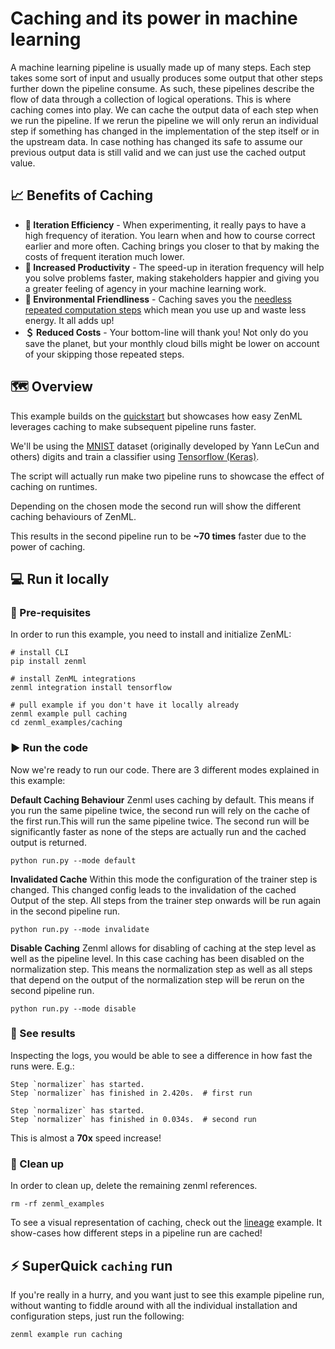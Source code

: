 # Caching and its power in machine learning
A machine learning pipeline is usually made up of many steps. Each step takes some sort of input and usually produces 
some output that other steps further down the pipeline consume. As such, these pipelines describe the flow of
data through a collection of logical operations. This is where caching comes into play. We can cache the output data of
each step when we run the pipeline. If we rerun the pipeline we will only rerun an individual step if something has 
changed in the implementation of the step itself or in the upstream data. In case nothing has changed its safe to assume
our previous output data is still valid and we can just use the cached output value.

## 📈 Benefits of Caching
- **🔁 Iteration Efficiency** - When experimenting, it really pays to have a high frequency of iteration. You learn 
when and how to course correct earlier and more often. Caching brings you closer to that by making the costs of 
frequent iteration much lower.
- **💪 Increased Productivity** - The speed-up in iteration frequency will help you solve problems faster, making 
stakeholders happier and giving you a greater feeling of agency in your machine learning work.
- **🌳 Environmental Friendliness** - Caching saves you the 
[needless repeated computation steps](https://machinelearning.piyasaa.com/greening-ai-rebooting-the-environmental-harms-of-machine/) 
which mean you use up and waste less energy. It all adds up!
- **＄ Reduced Costs** - Your bottom-line will thank you! Not only do you save the planet, but your monthly cloud 
bills might be lower on account of your skipping those repeated steps.


## 🗺 Overview
This example builds on the [quickstart](../quickstart) but showcases how easy ZenML leverages caching to make 
subsequent pipeline runs faster.

We'll be using the [MNIST](http://yann.lecun.com/exdb/mnist/) dataset (originally developed by Yann LeCun and others) 
digits and train a classifier using [Tensorflow (Keras)](https://www.tensorflow.org/).

The script will actually run make two pipeline runs to showcase the effect of caching on runtimes.

Depending on the chosen mode the second run will show the different caching behaviours of ZenML.

This results in the second pipeline run to be **~70 times** faster due to the power of caching.

## 💻 Run it locally

### 📃 Pre-requisites
In order to run this example, you need to install and initialize ZenML:

```shell
# install CLI
pip install zenml 

# install ZenML integrations
zenml integration install tensorflow

# pull example if you don't have it locally already
zenml example pull caching
cd zenml_examples/caching
```

### ▶ Run the code
Now we're ready to run our code. There are 3 different modes explained in this example:

**Default Caching Behaviour**
Zenml uses caching by default. This means if you run the same pipeline twice, the second run will rely on the cache of 
the first run.This will run the same pipeline twice. The second run will be significantly faster as none of the steps 
are actually run and the cached output is returned.

```shell
python run.py --mode default
```

**Invalidated Cache**
Within this mode the configuration of the trainer step is changed. This changed config leads to the invalidation of the 
cached Output of the step. All steps from the trainer step onwards will be run again in the second pipeline run.

```shell
python run.py --mode invalidate
```

**Disable Caching**
Zenml allows for disabling of caching at the step level as well as the pipeline level. In this case caching has been
disabled on the normalization step. This means the normalization step as well as all steps that depend on the output
of the normalization step will be rerun on the second pipeline run.

```shell
python run.py --mode disable
```

### 👀 See results
Inspecting the logs, you would be able to see a difference in how fast the runs were. E.g.:

```shell
Step `normalizer` has started.
Step `normalizer` has finished in 2.420s.  # first run
```

```shell
Step `normalizer` has started.
Step `normalizer` has finished in 0.034s.  # second run
```

This is almost a **70x** speed increase!

### 🧽 Clean up
In order to clean up, delete the remaining zenml references.

```shell
rm -rf zenml_examples
```

To see a visual representation of caching, check out the [lineage](../lineage) example. It show-cases how different 
steps in a pipeline run are cached!

## ⚡ SuperQuick `caching` run

If you're really in a hurry, and you want just to see this example pipeline run,
without wanting to fiddle around with all the individual installation and
configuration steps, just run the following:

```shell
zenml example run caching
```
